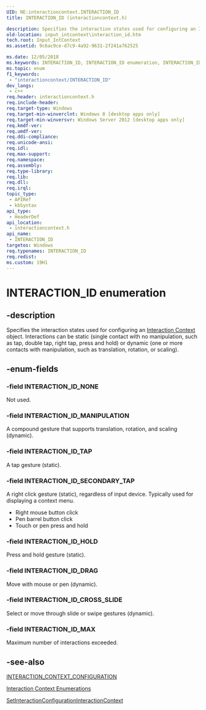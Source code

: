 ```yaml
---
UID: NE:interactioncontext.INTERACTION_ID
title: INTERACTION_ID (interactioncontext.h)

description: Specifies the interaction states used for configuring an Interaction Context object.
old-location: input_intcontext\interaction_id.htm
tech.root: Input_IntContext
ms.assetid: 9c6ac9ce-d7c9-4a92-9631-2f241a762525

ms.date: 12/05/2018
ms.keywords: INTERACTION_ID, INTERACTION_ID enumeration, INTERACTION_ID_CROSS_SLIDE, INTERACTION_ID_DRAG, INTERACTION_ID_HOLD, INTERACTION_ID_MANIPULATION, INTERACTION_ID_MAX, INTERACTION_ID_NONE, INTERACTION_ID_SECONDARY_TAP, INTERACTION_ID_TAP, input_intcontext.interaction_id, interactioncontext.interaction_id, interactioncontext/INTERACTION_ID, interactioncontext/INTERACTION_ID_CROSS_SLIDE, interactioncontext/INTERACTION_ID_DRAG, interactioncontext/INTERACTION_ID_HOLD, interactioncontext/INTERACTION_ID_MANIPULATION, interactioncontext/INTERACTION_ID_MAX, interactioncontext/INTERACTION_ID_NONE, interactioncontext/INTERACTION_ID_SECONDARY_TAP, interactioncontext/INTERACTION_ID_TAP
ms.topic: enum
f1_keywords: 
 - "interactioncontext/INTERACTION_ID"
dev_langs:
 - c++
req.header: interactioncontext.h
req.include-header: 
req.target-type: Windows
req.target-min-winverclnt: Windows 8 [desktop apps only]
req.target-min-winversvr: Windows Server 2012 [desktop apps only]
req.kmdf-ver: 
req.umdf-ver: 
req.ddi-compliance: 
req.unicode-ansi: 
req.idl: 
req.max-support: 
req.namespace: 
req.assembly: 
req.type-library: 
req.lib: 
req.dll: 
req.irql: 
topic_type:
 - APIRef
 - kbSyntax
api_type:
 - HeaderDef
api_location:
 - interactioncontext.h
api_name:
 - INTERACTION_ID
targetos: Windows
req.typenames: INTERACTION_ID
req.redist: 
ms.custom: 19H1
---
```


# INTERACTION_ID enumeration


## -description


Specifies the interaction states used for configuring an <a href="https://docs.microsoft.com/previous-versions/windows/desktop/input_intcontext/interaction-context-portal">Interaction Context</a> object. Interactions can be static (single contact with no manipulation, such as tap, double tap, right tap, press and hold) or dynamic (one or more contacts with manipulation, such as translation, rotation, or scaling).


## -enum-fields




### -field INTERACTION_ID_NONE

Not used.


### -field INTERACTION_ID_MANIPULATION

A compound gesture that supports translation, rotation, and scaling (dynamic).


### -field INTERACTION_ID_TAP

A tap gesture (static).


### -field INTERACTION_ID_SECONDARY_TAP

A right click gesture (static), regardless of input device. Typically used for displaying a context menu.

<ul>
<li>Right mouse button click</li>
<li>Pen barrel button click</li>
<li>Touch or pen press and hold</li>
</ul>

### -field INTERACTION_ID_HOLD

Press and hold gesture (static).


### -field INTERACTION_ID_DRAG

Move with mouse or pen (dynamic).


### -field INTERACTION_ID_CROSS_SLIDE

Select or move through slide or swipe gestures (dynamic).


### -field INTERACTION_ID_MAX

Maximum number of interactions exceeded.


## -see-also




<a href="https://docs.microsoft.com/previous-versions/windows/desktop/api/interactioncontext/ns-interactioncontext-interaction_context_configuration">INTERACTION_CONTEXT_CONFIGURATION</a>



<a href="https://docs.microsoft.com/previous-versions/windows/desktop/input_intcontext/enumerations">Interaction Context Enumerations</a>



<a href="https://docs.microsoft.com/previous-versions/windows/desktop/api/interactioncontext/nf-interactioncontext-setinteractionconfigurationinteractioncontext">SetInteractionConfigurationInteractionContext</a>
 

 

